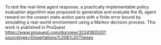 To test the real-time agent response, a practically implementable policy evaluation algorithm was proposed to
generalize and evaluate the RL agent reward on the unseen state-action pairs with a finite error bound by simulating
a real-world environment using a Markov decision process. This work is published in ProQuest https://www.proquest.com/docview/3224180520?sourcetype=Dissertations%20&%20Theses

